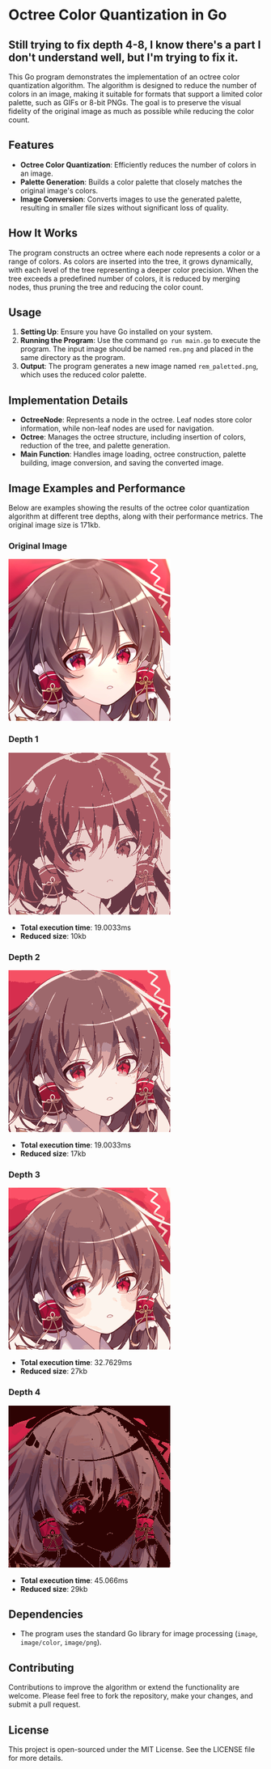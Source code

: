 # Octree Color Quantization in Go
## Still trying to fix depth 4-8, I know there's a part I don't understand well, but I'm trying to fix it.

This Go program demonstrates the implementation of an octree color quantization algorithm. The algorithm is designed to reduce the number of colors in an image, making it suitable for formats that support a limited color palette, such as GIFs or 8-bit PNGs. The goal is to preserve the visual fidelity of the original image as much as possible while reducing the color count.

## Features

- **Octree Color Quantization**: Efficiently reduces the number of colors in an image.
- **Palette Generation**: Builds a color palette that closely matches the original image's colors.
- **Image Conversion**: Converts images to use the generated palette, resulting in smaller file sizes without significant loss of quality.

## How It Works

The program constructs an octree where each node represents a color or a range of colors. As colors are inserted into the tree, it grows dynamically, with each level of the tree representing a deeper color precision. When the tree exceeds a predefined number of colors, it is reduced by merging nodes, thus pruning the tree and reducing the color count.

## Usage

1. **Setting Up**: Ensure you have Go installed on your system.
2. **Running the Program**: Use the command `go run main.go` to execute the program. The input image should be named `rem.png` and placed in the same directory as the program.
3. **Output**: The program generates a new image named `rem_paletted.png`, which uses the reduced color palette.

## Implementation Details

- **OctreeNode**: Represents a node in the octree. Leaf nodes store color information, while non-leaf nodes are used for navigation.
- **Octree**: Manages the octree structure, including insertion of colors, reduction of the tree, and palette generation.
- **Main Function**: Handles image loading, octree construction, palette building, image conversion, and saving the converted image.

## Image Examples and Performance

Below are examples showing the results of the octree color quantization algorithm at different tree depths, along with their performance metrics. The original image size is 171kb.

### Original Image

![Original Image](examples/original.png)

### Depth 1

![Depth 1](examples/depth_1.png)

- **Total execution time**: 19.0033ms
- **Reduced size**: 10kb

### Depth 2

![Depth 2](examples/depth_2.png)

- **Total execution time**: 19.0033ms
- **Reduced size**: 17kb

### Depth 3

![Depth 3](examples/depth_3.png)

- **Total execution time**: 32.7629ms
- **Reduced size**: 27kb

### Depth 4

![Depth 4](examples/depth_4.png)

- **Total execution time**: 45.066ms
- **Reduced size**: 29kb

## Dependencies

- The program uses the standard Go library for image processing (`image`, `image/color`, `image/png`).

## Contributing

Contributions to improve the algorithm or extend the functionality are welcome. Please feel free to fork the repository, make your changes, and submit a pull request.

## License

This project is open-sourced under the MIT License. See the LICENSE file for more details.